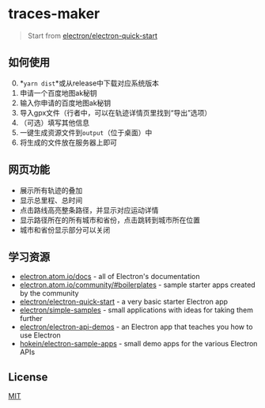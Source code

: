 # traces-maker

> Start from [electron/electron-quick-start](https://github.com/electron/electron-quick-start)

## 如何使用

0. *`yarn dist`*或从release中下载对应系统版本
1. 申请一个百度地图ak秘钥
2. 输入你申请的百度地图ak秘钥
3. 导入gpx文件（行者中，可以在轨迹详情页里找到“导出”选项）
4. （可选）填写其他信息
5. 一键生成资源文件到`output`（位于桌面）中
6. 将生成的文件放在服务器上即可

## 网页功能

- 展示所有轨迹的叠加
- 显示总里程、总时间
- 点击路线高亮整条路径，并显示对应运动详情
- 显示路径所在的所有城市和省份，点击跳转到城市所在位置
- 城市和省份显示部分可以关闭

## 学习资源

- [electron.atom.io/docs](http://electron.atom.io/docs) - all of Electron's documentation
- [electron.atom.io/community/#boilerplates](http://electron.atom.io/community/#boilerplates) - sample starter apps created by the community
- [electron/electron-quick-start](https://github.com/electron/electron-quick-start) - a very basic starter Electron app
- [electron/simple-samples](https://github.com/electron/simple-samples) - small applications with ideas for taking them further
- [electron/electron-api-demos](https://github.com/electron/electron-api-demos) - an Electron app that teaches you how to use Electron
- [hokein/electron-sample-apps](https://github.com/hokein/electron-sample-apps) - small demo apps for the various Electron APIs

## License

[MIT](LICENSE.md)
